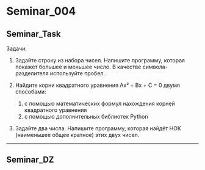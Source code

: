 # Seminar_004

## Seminar_Task

Задачи:

1. Задайте строку
   из набора чисел. Напишите программу, которая покажет большее и меньшее число. В
   качестве символа-разделителя используйте пробел.
2. Найдите корни
   квадратного уравнения Ax² + Bx + C = 0 двумя способами:

   1) с помощью математических формул
      нахождения корней квадратного уравнения
   2) с помощью дополнительных библиотек
      Python
3. Задайте два
   числа. Напишите программу, которая найдёт НОК (наименьшее общее кратное) этих
   двух чисел.

---

## Seminar_DZ
